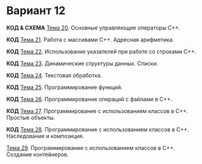 # Вариант 12

**КОД & СХЕМА** [Тема 20](https://github.com/ajile/bmtsu-cpp/tree/master/20). Основные управляющие операторы С++.

**КОД** [Тема 21](https://github.com/ajile/bmtsu-cpp/tree/master/21). Работа с массивами С++. Адресная арифметика.

**КОД** [Тема 22](https://github.com/ajile/bmtsu-cpp/tree/master/22). Использование указателей при работе со строками С++.

**КОД** [Тема 23](https://github.com/ajile/bmtsu-cpp/tree/master/23). Динамические структуры данных. Списки.

**КОД** [Тема 24](https://github.com/ajile/bmtsu-cpp/tree/master/24). Текстовая обработка.

**КОД** [Тема 25](https://github.com/ajile/bmtsu-cpp/tree/master/25). Программирование функций.

**КОД** [Тема 26](https://github.com/ajile/bmtsu-cpp/tree/master/26). Программирование операций с файлами в С++.

**КОД** [Тема 27](https://github.com/ajile/bmtsu-cpp/tree/master/27). Программирование с использованием классов в С++. Простые объекты.

**КОД** [Тема 28](https://github.com/ajile/bmtsu-cpp/tree/master/28). Программирование с использованием классов в С++. Наследование и композиция.

[Тема 29](https://github.com/ajile/bmtsu-cpp/tree/master/29). Программирование с использованием классов в С++. Создание контейнеров.

